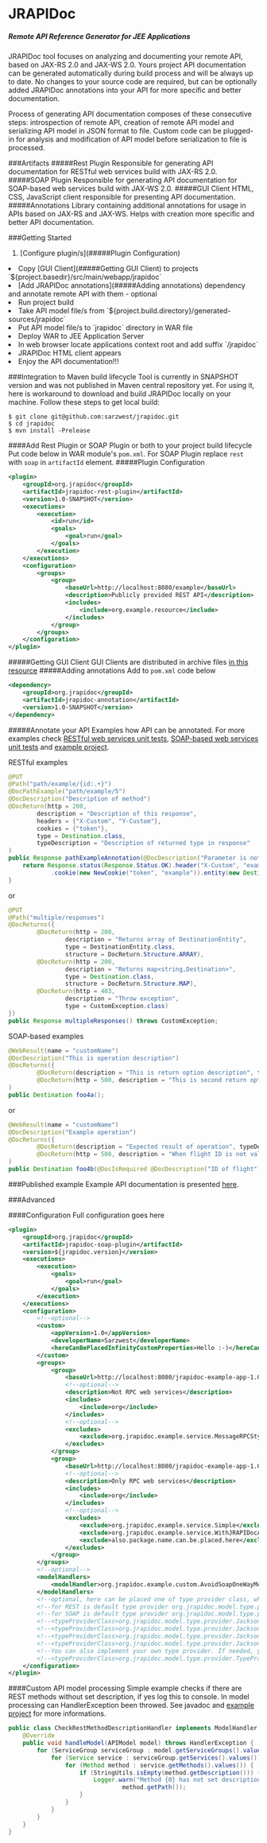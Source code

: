 # JRAPIDoc
##### Remote API Reference Generator for JEE Applications
JRAPIDoc tool focuses on analyzing and documenting your remote API, based on JAX-RS 2.0 and JAX-WS 2.0. Yours project API documentation can be generated automatically during build process and will be always up to date. No changes to your source code are required, but can be optionally added JRAPIDoc annotations into your API for more specific and better documentation.

Process of generating API documentation composes of these consecutive steps: introspection of remote API, creation of remote API model and serializing API model in JSON format to file. Custom code can be plugged-in for analysis and modification of API model before serialization to file is processed.

###Artifacts
#####Rest Plugin
Responsible for generating API documentation for RESTful web services build with JAX-RS 2.0.
#####SOAP Plugin
Responsible for generating API documentation for SOAP-based web services build with JAX-WS 2.0.
#####GUI Client
HTML, CSS, JavaScript client responsible for presenting API documentation.
#####Annotations
Library containing additional annotations for usage in APIs based on JAX-RS and JAX-WS. Helps with creation more specific and better API documentation.

###Getting Started
1. [Configure plugin/s](#####Plugin Configuration)
<li>Copy [GUI Client](#####Getting GUI Client) to projects `${project.basedir}/src/main/webapp/jrapidoc`</li>
<li>[Add JRAPIDoc annotations](#####Adding annotations) dependency and annotate remote API with them - optional</li>
<li>Run project build</li>
<li>Take API model file/s from `${project.build.directory}/generated-sources/jrapidoc`</li>
<li>Put API model file/s to `jrapidoc` directory in WAR file</li>
<li>Deploy WAR to JEE Application Server</li>
<li>In web browser locate applications context root and add suffix `/jrapidoc`</li>
<li>JRAPIDoc HTML client appears</li>
<li>Enjoy the API documentation!!!</li>

###Integration to Maven build lifecycle
Tool is currently in SNAPSHOT version and was not published in Maven central repository yet. For using it, here is workaround to download and build JRAPIDoc locally on your machine. Follow these steps to get local build:
```
$ git clone git@github.com:sarzwest/jrapidoc.git
$ cd jrapidoc
$ mvn install -Prelease
```
####Add Rest Plugin or SOAP Plugin or both to your project build lifecycle
Put code below in WAR module's `pom.xml`. For SOAP Plugin replace `rest` with `soap` in `artifactId` element.
#####Plugin Configuration
```xml
<plugin>
    <groupId>org.jrapidoc</groupId>
    <artifactId>jrapidoc-rest-plugin</artifactId>
    <version>1.0-SNAPSHOT</version>
    <executions>
        <execution>
            <id>run</id>
            <goals>
                <goal>run</goal>
            </goals>
        </execution>
    </executions>
    <configuration>
        <groups>
            <group>
                <baseUrl>http://localhost:8080/example</baseUrl>
                <description>Publicly provided REST API</description>
                <includes>
                    <include>org.example.resource</include>
                </includes>
            </group>
        </groups>
    </configuration>
</plugin>
```
#####Getting GUI Client
GUI Clients are distributed in archive files [in this resource](jrapidoc-gui/output)
#####Adding annotations
Add to `pom.xml` code below
```xml
<dependency>
    <groupId>org.jrapidoc</groupId>
    <artifactId>jrapidoc-annotation</artifactId>
    <version>1.0-SNAPSHOT</version>
</dependency>
```
#####Annotate your API
Examples how API can be annotated. For more examples check [RESTful web services unit tests](jrapidoc-rest-plugin/src/test/java), [SOAP-based web services unit tests](jrapidoc-soap-plugin/src/test/java) and [example project](https://github.com/sarzwest/jrapidoc-example-app).

RESTful examples
```java
@PUT
@Path("path/example/{id:.+}")
@DocPathExample("path/example/5")
@DocDescription("Description of method")
@DocReturn(http = 200,
        description = "Description of this response",
        headers = {"X-Custom", "Y-Custom"},
        cookies = {"token"},
        type = Destination.class,
        typeDescription = "Description of returned type in response"
)
public Response pathExampleAnnotation(@DocDescription("Parameter is not required")@DocIsRequired(false)@MatrixParam("matrixParam")String m) {
    return Response.status(Response.Status.OK).header("X-Custom", "example").header("Y-Custom", "example")
            .cookie(new NewCookie("token", "example")).entity(new Destination()).build();
}
```
or
```java
@PUT
@Path("multiple/responses")
@DocReturns({
        @DocReturn(http = 200,
                description = "Returns array of DestinationEntity",
                type = DestinationEntity.class,
                structure = DocReturn.Structure.ARRAY),
        @DocReturn(http = 200,
                description = "Returns map<string,Destination>",
                type = Destination.class,
                structure = DocReturn.Structure.MAP),
        @DocReturn(http = 403,
                description = "Throw exception",
                type = CustomException.class)
})
public Response multipleResponses() throws CustomException;
```
SOAP-based examples
```java
@WebResult(name = "customName")
@DocDescription("This is operation description")
@DocReturns({
        @DocReturn(description = "This is return option description", typeDescription = "Description for return type"),
        @DocReturn(http = 500, description = "This is second return option description", type = AirserviceFault.class, typeDescription = "Description of exception type")}
)
public Destination foo4a();
```
or
```java
@WebResult(name = "customName")
@DocDescription("Example operation")
@DocReturns({
        @DocReturn(description = "Expected result of operation", typeDescription = "Represents flight destination"),
        @DocReturn(http = 500, description = "When flight ID is not valid", type = AirserviceFault.class, typeDescription = "Business logic exception")}
)
public Destination foo4b(@DocIsRequired @DocDescription("ID of flight") @WebParam(mode = WebParam.Mode.INOUT, header = true) Holder<String> flightId)throws AirserviceFault;
```
###Published example
Example API documentation is presented [here](http://sarzwest.github.io/jrapidoc-example-app/).

###Advanced

####Configuration
Full configuration goes here
```xml
<plugin>
    <groupId>org.jrapidoc</groupId>
    <artifactId>jrapidoc-soap-plugin</artifactId>
    <version>${jrapidoc.version}</version>
    <executions>
        <execution>
            <goals>
                <goal>run</goal>
            </goals>
        </execution>
    </executions>
    <configuration>
        <!--optional-->
        <custom>
            <appVersion>1.0</appVersion>
            <developerName>Sarzwest</developerName>
            <hereCanBePlacedInfinityCustomProperties>Hello :-)</hereCanBePlacedInfinityCustomProperties>
        </custom>
        <groups>
            <group>
                <baseUrl>http://localhost:8080/jrapidoc-example-app-1.0/jaxws/services</baseUrl>
                <!--optional-->
                <description>Not RPC web services</description>
                <includes>
                    <include>org</include>
                </includes>
                <!--optional-->
                <excludes>
                    <exclude>org.jrapidoc.example.service.MessageRPCStyle</exclude>
                </excludes>
            </group>
            <group>
                <baseUrl>http://localhost:8080/jrapidoc-example-app-1.0/jaxws/services/rpc</baseUrl>
                <!--optional-->
                <description>Only RPC web services</description>
                <includes>
                    <include>org</include>
                </includes>
                <!--optional-->
                <excludes>
                    <exclude>org.jrapidoc.example.service.Simple</exclude>
                    <exclude>org.jrapidoc.example.service.WithJRAPIDocAnnotations</exclude>
                    <exclude>also.package.name.can.be.placed.here</exclude>
                </excludes>
            </group>
        </groups>
        <!--optional-->
        <modelHandlers>
            <modelHandler>org.jrapidoc.example.custom.AvoidSoapOneWayMethodsHandler</modelHandler>
        </modelHandlers>
        <!--optional, here can be placed one of type provider class, which is responsible for creating data types -->
        <!--for REST is default type provider org.jrapidoc.model.type.provider.JacksonJsonProvider-->
        <!--for SOAP is default type provider org.jrapidoc.model.type.provider.JacksonJaxbProvider-->
        <!--<typeProviderClass>org.jrapidoc.model.type.provider.JacksonJaxbJsonProvider</typeProviderClass>-->
        <!--<typeProviderClass>org.jrapidoc.model.type.provider.JacksonJaxbProvider</typeProviderClass>-->
        <!--<typeProviderClass>org.jrapidoc.model.type.provider.JacksonJsonJaxbProvider</typeProviderClass>-->
        <!--<typeProviderClass>org.jrapidoc.model.type.provider.JacksonJsonProvider</typeProviderClass>-->
        <!--You can also implement your own type provider. If needed, you have to inherit class below-->
        <!--<typeProviderClass>org.jrapidoc.model.type.provider.TypeProvider</typeProviderClass>-->
    </configuration>
</plugin>
```
####Custom API model processing
Simple example checks if there are REST methods without set description, if yes log this to console. In model processing can HandlerException been throwed. See javadoc and [example project](https://github.com/sarzwest/jrapidoc-example-app) for more informations.
```java
public class CheckRestMethodDescriptionHandler implements ModelHandler {
    @Override
    public void handleModel(APIModel model) throws HandlerException {
        for (ServiceGroup serviceGroup : model.getServiceGroups().values()) {
            for (Service service : serviceGroup.getServices().values()) {
                for (Method method : service.getMethods().values()) {
                    if (StringUtils.isEmpty(method.getDescription())) {
                        Logger.warn("Method {0} has not set description",
                                method.getPath());
                    }
                }
            }
        }
    }
}
```
